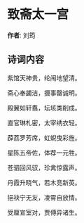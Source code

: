 # 致斋太一宫

**作者**: 刘筠

## 诗词内容

紫馆天神贵，纶闱地望清。

斋心奉蠲洁，摄事罄诚明。

殿翼如轩翥，坛垓类削成。

直官琳札密，太宰绣衣轻。

薜荔罗芳席，虹蜺曳彩旌。

星陈五帝佐，体荐一元牲。

苍驷回风驭，珍禽惊露声。

丹霞升晓气，若木竞新英。

挹袂宁无友，凌霄自放情。

受厘宣室对，贾傅异诸生。

